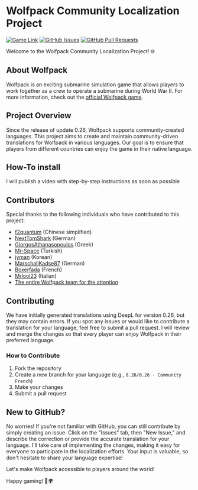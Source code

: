 # Wolfpack Community Localization Project

[![Game Link](https://img.shields.io/badge/Game-Wolfpack-ff5733)](https://store.steampowered.com/app/490920/Wolfpack/)
[![GitHub Issues](https://img.shields.io/github/issues/NiclqsGER/wolfpack-localization)](https://github.com/NiclqsGER/wolfpack-localization/issues)
[![GitHub Pull Requests](https://img.shields.io/github/issues-pr/NiclqsGER/wolfpack-localization)](https://github.com/NiclqsGER/wolfpack-localization/pulls)

Welcome to the Wolfpack Community Localization Project! 🌐

## About Wolfpack
Wolfpack is an exciting submarine simulation game that allows players to work together as a crew to operate a submarine during World War II. For more information, check out the [official Wolfpack game](https://store.steampowered.com/app/490920/Wolfpack/).

## Project Overview
Since the release of update 0.26, Wolfpack supports community-created languages. This project aims to create and maintain community-driven translations for Wolfpack in various languages. Our goal is to ensure that players from different countries can enjoy the game in their native language.

## How-To install
I will publish a video with step-by-step instructions as soon as possible

## Contributors

Special thanks to the following individuals who have contributed to this project:
- [f2quantum](https://github.com/f2quantum) (Chinese simplified)
- [NextTomShark](https://github.com/NextTomShark) (German)
- [GiorgosAthanasopoulos](https://github.com/GiorgosAthanasopoulos) (Greek)
- [Mr-Space](https://github.com/Mr-Space) (Turkish)
- [jyman](https://github.com/jyman7811) (Korean)
- [MarschallKadse87](https://github.com/MarschallKadse87) (German)
- [Boxerfada](https://github.com/Boxerfada) (French)
- [Mrlool23](https://github.com/Mrlool23) (Italian)
- [The entire Wolfpack team for the attention](https://discord.com/invite/RzuApPVrfv)

## Contributing
We have initially generated translations using DeepL for version 0.26, but they may contain errors. If you spot any issues or would like to contribute a translation for your language, feel free to submit a pull request. I will review and merge the changes so that every player can enjoy Wolfpack in their preferred language.

### How to Contribute
1. Fork the repository
2. Create a new branch for your language (e.g., `0.26/0.26 - Community French`)
3. Make your changes
4. Submit a pull request

## New to GitHub?

No worries! If you're not familiar with GitHub, you can still contribute by simply creating an issue. Click on the "Issues" tab, then "New Issue," and describe the correction or provide the accurate translation for your language. I'll take care of implementing the changes, making it easy for everyone to participate in the localization efforts. Your input is valuable, so don't hesitate to share your language expertise!

Let's make Wolfpack accessible to players around the world!

Happy gaming! 🚢🌍
